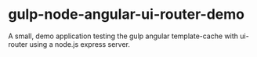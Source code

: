 gulp-node-angular-ui-router-demo
================================

A small, demo application testing the gulp angular template-cache with ui-router using a node.js express server.
